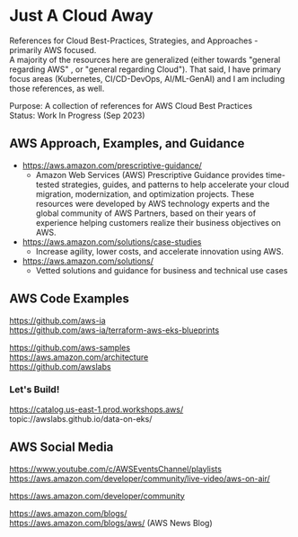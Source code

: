 # Just A Cloud Away
References for Cloud Best-Practices, Strategies, and Approaches - primarily AWS focused.  
A majority of the resources here are generalized (either towards "general regarding AWS" , or "general regarding Cloud").  That said, I have primary focus areas (Kubernetes, CI/CD-DevOps, AI/ML-GenAI) and I am including those references, as well.

Purpose:  A collection of references for AWS Cloud Best Practices  
Status:  Work In Progress (Sep 2023)

## AWS Approach, Examples, and Guidance

* https://aws.amazon.com/prescriptive-guidance/  
  * Amazon Web Services (AWS) Prescriptive Guidance provides time-tested strategies, guides, and patterns to help accelerate your cloud migration, modernization, and optimization projects. These resources were developed by AWS technology experts and the global community of AWS Partners, based on their years of experience helping customers realize their business objectives on AWS.
* https://aws.amazon.com/solutions/case-studies  
  * Increase agility, lower costs, and accelerate innovation using AWS.
* https://aws.amazon.com/solutions/  
  * Vetted solutions and guidance for business and technical use cases

  
## AWS Code Examples 
https://github.com/aws-ia  
https://github.com/aws-ia/terraform-aws-eks-blueprints  

https://github.com/aws-samples  
https://aws.amazon.com/architecture  
https://github.com/awslabs  

### Let's Build!
https://catalog.us-east-1.prod.workshops.aws/  
topic://awslabs.github.io/data-on-eks/  

## AWS Social Media
https://www.youtube.com/c/AWSEventsChannel/playlists  
https://aws.amazon.com/developer/community/live-video/aws-on-air/  

https://aws.amazon.com/developer/community  

https://aws.amazon.com/blogs/  
https://aws.amazon.com/blogs/aws/ (AWS News Blog)  
